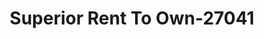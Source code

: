 ---
f_zip-code: 79415
f_state-code: TX
title: Superior Rent To Own-27041
f_phone: 806-749-7368
f_city-only: Lubbock
f_address: 2906 4Th Street Lubbock
f_location-unique-id: '27041'
slug: superior-rent-to-own-27041
updated-on: '2024-05-30T13:46:58.046Z'
created-on: '2024-05-30T13:36:59.803Z'
published-on: '2024-05-30T13:54:32.469Z'
f_city-state: cms/city/lubbock-tx.md
f_company: cms/company/superior-rent-to-own.md
f_state: cms/state/texas.md
layout: '[payday-loan].html'
tags: payday-loan
---